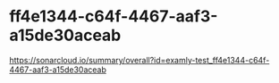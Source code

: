# ff4e1344-c64f-4467-aaf3-a15de30aceab
https://sonarcloud.io/summary/overall?id=examly-test_ff4e1344-c64f-4467-aaf3-a15de30aceab
